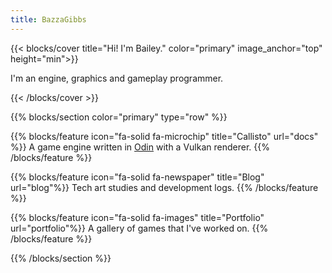 ```yaml
---
title: BazzaGibbs
---
```


{{< blocks/cover title="Hi! I'm Bailey." color="primary" image_anchor="top" height="min">}}
<p class="lead mt-5">I'm an engine, graphics and gameplay programmer.</p>
{{< /blocks/cover >}}


{{% blocks/section color="primary" type="row" %}}

{{% blocks/feature icon="fa-solid fa-microchip" title="Callisto" url="docs" %}}
A game engine written in [Odin](https://odin-lang.org) with a Vulkan renderer.
{{% /blocks/feature %}}

{{% blocks/feature icon="fa-solid fa-newspaper" title="Blog" url="blog"%}}
Tech art studies and development logs.
{{% /blocks/feature %}}

{{% blocks/feature icon="fa-solid fa-images" title="Portfolio" url="portfolio"%}}
A gallery of games that I've worked on.
{{% /blocks/feature %}}
<!--
{{% blocks/feature icon="fa-solid fa-database" title="Galileo" url="docs/galileo"%}}
An asset file storage system used in my game engines.
{{% /blocks/feature %}}

{{% blocks/feature icon="fa-solid fa-mobile-retro" title="Adrastea"%}}
A specialised, experimental game engine for the [Playdate](https://play.date/) handheld game console. Features a 3D 1-bit software renderer.
{{% /blocks/feature %}}
-->


{{% /blocks/section %}}


